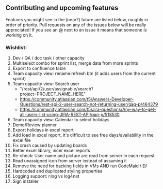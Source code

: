 ## Contributing and upcoming features
Features you might see in the (near?) future are listed below, roughly in order of priority. Pull requests on any of the issues below will be really appreciated! If you see an @ next to an issue it means that someone is working on it.
### Wishlist:
1. Dev / QA / doc task / other capacity
1. Multiselect combo for sprint list, merge data from more sprints
1. Export to confluence table
1. Team capacity view: rename refresh btn (it adds users from the current sprint)
1. Team capacity view: Search user 
   * "/rest/api/2/user/assignable/search?project=PROJECT_NAME_HERE"
   * https://community.atlassian.com/t5/Answers-Developer-Questions/rest-api-2-user-search-not-returning-user/qaq-p/464379
   * https://community.atlassian.com/t5/Jira-questions/Any-way-to-get-all-users-list-using-JIRA-REST-API/qaq-p/518530
1. Team capacity view: Calendar to select holidays
1. Demo/Review planner
1. Export holidays in excel report
1. Add load in excel report, it's difficult to see free days/availability in the excel file
1. Fix crash caused by updating boards
1. Better excel library, nicer excel reports
1. Re-check: User name and picture are read from server in each request
1. Read unassigned icon from server instead of assuming it
1. Remove the need for backing fields in VMs AND run CodeMaid \\:D/
1. Hardcoded and duplicated styling properties
1. Logging support: nlog vs log4net
1. Sign installer

